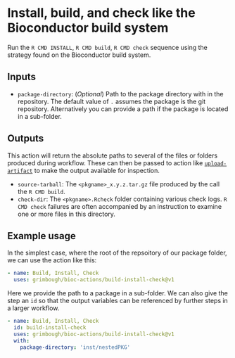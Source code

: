 # Install, build, and check like the Bioconductor build system

Run the `R CMD INSTALL`, `R CMD build`, `R CMD check` sequence using the strategy found on the Bioconductor build system.

## Inputs

- `package-directory`: (*Optional*) Path to the package directory with in the repository.  The default value of `.` assumes the package is the git repository. Alternatively you can provide a path if the package is located in a sub-folder.

## Outputs

This action will return the absolute paths to several of the files or folders produced during workflow.  These can then be passed to action like [`upload-artifact`](https://github.com/actions/upload-artifact) to make the output available for inspection.

- `source-tarball`: The `<pkgname>_x.y.z.tar.gz` file produced by the call the `R CMD build`.
- `check-dir`: The `<pkgname>.Rcheck` folder containing various check logs.  `R CMD check` failures are often accompanied by an instruction to examine one or more files in this directory.

## Example usage

In the simplest case, where the root of the repsoitory of our package folder, we can use the action like this:

```yaml
- name: Build, Install, Check
  uses: grimbough/bioc-actions/build-install-check@v1
```

Here we provide the path to a package in a sub-folder.  We can also give the step an `id` so that the output variables can be referenced by further steps in a larger workflow.

```yaml
- name: Build, Install, Check
  id: build-install-check
  uses: grimbough/bioc-actions/build-install-check@v1
  with:
    package-directory: 'inst/nestedPKG'
```